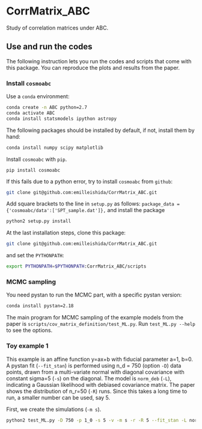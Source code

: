 # CorrMatrix_ABC
Study of correlation matrices under ABC.

## Use and run the codes

The following instruction lets you run the codes and scripts that come with this package.
You can reproduce the plots and results from the paper.

### Install ```cosmoabc```

Use a `conda` environment:
```bash
conda create -n ABC python=2.7
conda activate ABC
conda install statsmodels ipython astropy
```

The following packages should be installed by default, if not, install them by hand:
```bash
conda install numpy scipy matplotlib
```

Install `cosmoabc` with `pip`.
```
pip install cosmoabc
```
If this fails due to a python error, try to install `cosmoabc` from `github`:
```bash
git clone git@github.com:emilleishida/CorrMatrix_ABC.git
```
Add square brackets to the line in `setup.py` as follows:
`package_data = {'cosmoabc/data':['SPT_sample.dat']},`
and install the package
```bash
python2 setup.py install
```

At the last installation steps, clone this package:
```bash
git clone git@github.com:emilleishida/CorrMatrix_ABC.git
```
and set the `PYTHONPATH`:
```bash
export PYTHONPATH=$PYTHONPATH:CorrMatrix_ABC/scripts
```

### MCMC sampling

You need pystan to run the MCMC part, with a specific pystan version:
```bash
conda install pystan=2.18
```

The main program for MCMC sampling of the example models from the paper is `scripts/cov_matrix_definition/test_ML.py`.
Run `test_ML.py --help` to see the options.

### Toy example 1

This example is an affine function y=ax+b with fiducial parameter a=1, b=0. A pystan fit (`--fit_stan`) is performed using n_d = 750 (option `-D`) data points, drawn from a multi-variate normal with diagonal covariance with constant sigma=5 (`-s`) on the diagonal. The model is `norm_deb` (`-L`), indicating a Gaussian likelihood with debiased covariance matrix. The paper shows the distribution of n_r=50 (`-R`) runs. Since this takes a long time to run, a smaller number can be used, say 5.

First, we create the simulations (`-m s`).

```bash
python2 test_ML.py -D 750 -p 1_0 -s 5 -v -m s -r -R 5 --fit_stan -L norm_deb --sig_var_noise 4.6e-08_0.000175 --plot_style paper
```


